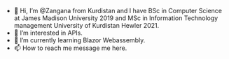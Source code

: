 - 👋 Hi, I’m @Zangana from Kurdistan and I have BSc in Computer Science at James Madison University 2019 and MSc in Information Technology management University of Kurdistan Hewler 2021. 
- 👀 I’m interested in APIs. 
- 🌱 I’m currently learning Blazor Webassembly.
- 📫 How to reach me message me here. 

<!---
Zangana/Zangana is a ✨ special ✨ repository because its `README.md` (this file) appears on your GitHub profile.
You can click the Preview link to take a look at your changes.
--->

